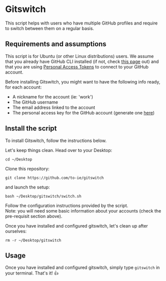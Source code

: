 # Gitswitch
This script helps with users who have multiple GitHub profiles and require to switch between them on a regular basis.  

## Requirements and assumptions
This script is for Ubuntu (or other Linux distributions) users. We assume that you already have GitHub CLI installed (if not, check [this page](https://cli.github.com/manual/installation) out) and that you are using [Personal Access Tokens](https://docs.github.com/en/authentication/keeping-your-account-and-data-secure/managing-your-personal-access-tokens) to connect to your GitHub account. 

Before installing Gitswitch, you might want to have the following info ready, for each account: 
- A nickname for the account (ie: 'work')
- The GitHub username
- The email address linked to the account
- The personal access key for the GitHub account (generate one [here](https://github.com/settings/tokens))

## Install the script
To install Gitswitch, follow the instructions below. 

Let's keep things clean. Head over to your Desktop:
```
cd ~/Desktop
```

Clone this repository:
```
git clone https://github.com/to-ie/gitswitch
```

and launch the setup:
```
bash ~/Desktop/gitswitch/switch.sh
```

Follow the configuration instructions provided by the script. 
<br>Note: you will need some basic information about your accounts (check the pre-requisit section above).

Once you have installed and configured gitswitch, let's clean up after ourselves:
```
rm -r ~/Desktop/gitswitch
```

## Usage
Once you have installed and configured gitswitch, simply type `gitswitch` in your terminal. That's it! 👍